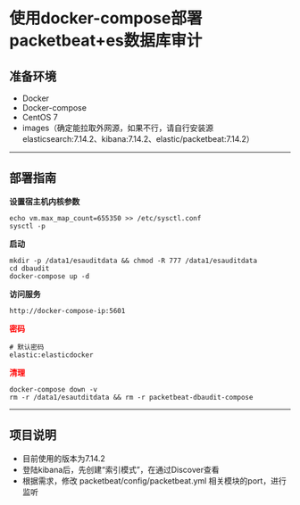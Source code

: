 # 使用docker-compose部署packetbeat+es数据库审计

## 准备环境

* Docker
* Docker-compose
* CentOS 7 
* images（确定能拉取外网源，如果不行，请自行安装源elasticsearch:7.14.2、kibana:7.14.2、elastic/packetbeat:7.14.2）
---

## 部署指南

**设置宿主机内核参数**

```
echo vm.max_map_count=655350 >> /etc/sysctl.conf
sysctl -p
```

**启动**

```
mkdir -p /data1/esauditdata && chmod -R 777 /data1/esauditdata
cd dbaudit
docker-compose up -d
```

**访问服务**

```
http://docker-compose-ip:5601
```

<font color=#FF0000 >**密码**</font> 

```
# 默认密码
elastic:elasticdocker
```
<font color=#FF0000 >**清理**</font> 

```
docker-compose down -v 
rm -r /data1/esautditdata && rm -r packetbeat-dbaudit-compose
```

---

## 项目说明

* 目前使用的版本为7.14.2
* 登陆kibana后，先创建“索引模式”，在通过Discover查看
* 根据需求，修改 packetbeat/config/packetbeat.yml 相关模块的port，进行监听
